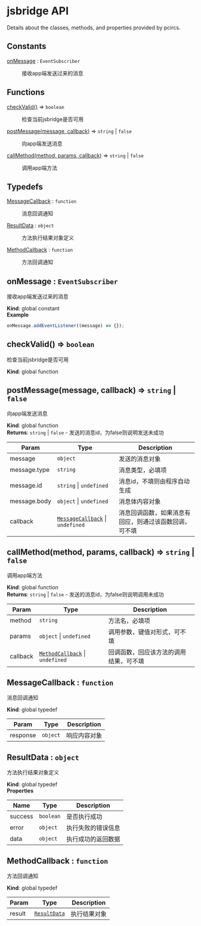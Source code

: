 # jsbridge API

Details about the classes, methods, and properties provided by pcircs.

<!--- API BEGIN --->

## Constants

<dl>
<dt><a href="#onMessage">onMessage</a> : <code>EventSubscriber</code></dt>
<dd><p>接收app端发送过来的消息</p>
</dd>
</dl>

## Functions

<dl>
<dt><a href="#checkValid">checkValid()</a> ⇒ <code>boolean</code></dt>
<dd><p>检查当前jsbridge是否可用</p>
</dd>
<dt><a href="#postMessage">postMessage(message, callback)</a> ⇒ <code>string</code> | <code>false</code></dt>
<dd><p>向app端发送消息</p>
</dd>
<dt><a href="#callMethod">callMethod(method, params, callback)</a> ⇒ <code>string</code> | <code>false</code></dt>
<dd><p>调用app端方法</p>
</dd>
</dl>

## Typedefs

<dl>
<dt><a href="#MessageCallback">MessageCallback</a> : <code>function</code></dt>
<dd><p>消息回调通知</p>
</dd>
<dt><a href="#ResultData">ResultData</a> : <code>object</code></dt>
<dd><p>方法执行结果对象定义</p>
</dd>
<dt><a href="#MethodCallback">MethodCallback</a> : <code>function</code></dt>
<dd><p>方法回调通知</p>
</dd>
</dl>

<a name="onMessage"></a>

## onMessage : <code>EventSubscriber</code>
接收app端发送过来的消息

**Kind**: global constant  
**Example**  
```js
onMessage.addEventListener((message) => {});
```
<a name="checkValid"></a>

## checkValid() ⇒ <code>boolean</code>
检查当前jsbridge是否可用

**Kind**: global function  
<a name="postMessage"></a>

## postMessage(message, callback) ⇒ <code>string</code> \| <code>false</code>
向app端发送消息

**Kind**: global function  
**Returns**: <code>string</code> \| <code>false</code> - 发送的消息id，为false则说明发送未成功  

| Param | Type | Description |
| --- | --- | --- |
| message | <code>object</code> | 发送的消息对象 |
| message.type | <code>string</code> | 消息类型，必填项 |
| message.id | <code>string</code> \| <code>undefined</code> | 消息id，不填则由程序自动生成 |
| message.body | <code>object</code> \| <code>undefined</code> | 消息体内容对象 |
| callback | [<code>MessageCallback</code>](#MessageCallback) \| <code>undefined</code> | 消息回调函数，如果消息有回应，则通过该函数回调，可不填 |

<a name="callMethod"></a>

## callMethod(method, params, callback) ⇒ <code>string</code> \| <code>false</code>
调用app端方法

**Kind**: global function  
**Returns**: <code>string</code> \| <code>false</code> - 发送的消息id，为false则说明调用未成功  

| Param | Type | Description |
| --- | --- | --- |
| method | <code>string</code> | 方法名，必填项 |
| params | <code>object</code> \| <code>undefined</code> | 调用参数，键值对形式，可不填 |
| callback | [<code>MethodCallback</code>](#MethodCallback) \| <code>undefined</code> | 回调函数，回应该方法的调用结果，可不填 |

<a name="MessageCallback"></a>

## MessageCallback : <code>function</code>
消息回调通知

**Kind**: global typedef  

| Param | Type | Description |
| --- | --- | --- |
| response | <code>object</code> | 响应内容对象 |

<a name="ResultData"></a>

## ResultData : <code>object</code>
方法执行结果对象定义

**Kind**: global typedef  
**Properties**

| Name | Type | Description |
| --- | --- | --- |
| success | <code>boolean</code> | 是否执行成功 |
| error | <code>object</code> | 执行失败的错误信息 |
| data | <code>object</code> | 执行成功的返回数据 |

<a name="MethodCallback"></a>

## MethodCallback : <code>function</code>
方法回调通知

**Kind**: global typedef  

| Param | Type | Description |
| --- | --- | --- |
| result | [<code>ResultData</code>](#ResultData) | 执行结果对象 |

<!--- API END --->
